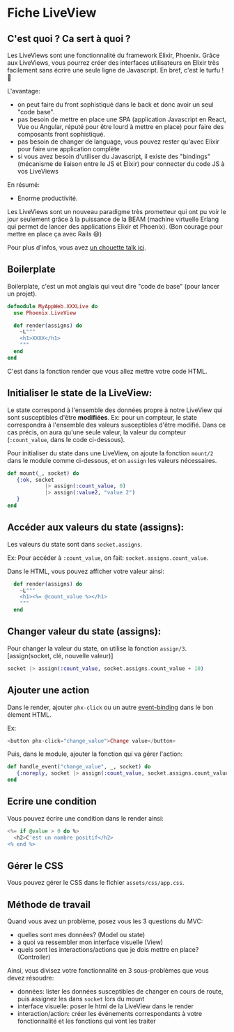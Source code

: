 # Fiche LiveView

## C'est quoi ? Ca sert à quoi ?

Les LiveViews sont une fonctionnalité du framework Elixir, Phoenix. Grâce aux LiveViews, vous pourrez créer des interfaces utilisateurs en Elixir très facilement sans écrire une seule ligne de Javascript. En bref, c'est le turfu ! 🚀

L'avantage:

- on peut faire du front sophistiqué dans le back et donc avoir un seul "code base".
- pas besoin de mettre en place une SPA (application Javascript en React, Vue ou Angular, réputé pour être lourd à mettre en place) pour faire des composants front sophistiqué.
- pas besoin de changer de language, vous pouvez rester qu'avec Elixir pour faire une application complète
- si vous avez besoin d'utiliser du Javascript, il existe des "bindings" (mécanisme de liaison entre le JS et Elixir) pour connecter du code JS à vos LiveViews

En résumé:

- Enorme productivité.

Les LiveViews sont un nouveau paradigme très prometteur qui ont pu voir le jour seulement grâce à la puissance de la BEAM (machine virtuelle Erlang qui permet de lancer des applications Elixir et Phoenix). (Bon courage pour mettre en place ça avec Rails 😄)

Pour plus d'infos, vous avez [un chouette talk ici](https://www.youtube.com/watch?v=8xJzHq8ru0M).

## Boilerplate

Boilerplate, c'est un mot anglais qui veut dire "code de base" (pour lancer un projet).

```elixir
defmodule MyAppWeb.XXXLive do
  use Phoenix.LiveView

  def render(assigns) do
    ~L"""
    <h1>XXXX</h1>
    """
  end
end
```

C'est dans la fonction render que vous allez mettre votre code HTML.

## Initialiser le state de la LiveView:

Le state correspond à l'ensemble des données propre à notre LiveView qui sont susceptibles d'être **modifiées**.
Ex: pour un compteur, le state correspondra à l'ensemble des valeurs susceptibles d'être modifié. Dans ce cas précis, on aura qu'une seule valeur, la valeur du compteur (`:count_value`, dans le code ci-dessous).

Pour initialiser du state dans une LiveView, on ajoute la fonction `mount/2` dans le module comme ci-dessous, et on `assign` les valeurs nécessaires.

```elixir
def mount(_, socket) do
   {:ok, socket
            |> assign(:count_value, 0)
            |> assign(:value2, "value 2")
   }
end
```

## Accéder aux valeurs du state (assigns):

Les valeurs du state sont dans `socket.assigns`.

Ex: Pour accéder à `:count_value`, on fait: `socket.assigns.count_value`.

Dans le HTML, vous pouvez afficher votre valeur ainsi:

```elixir
  def render(assigns) do
    ~L"""
    <h1><%= @count_value %></h1>
    """
  end
```

## Changer valeur du state (assigns):

Pour changer la valeur du state, on utilise la fonction `assign/3`. [assign(socket, clé, nouvelle valeur)]

```elixir
socket |> assign(:count_value, socket.assigns.count_value + 10)
```

## Ajouter une action

Dans le render, ajouter `phx-click` ou un autre [event-binding](https://hexdocs.pm/phoenix_live_view/Phoenix.LiveView.html#module-bindings) dans le bon élement HTML.

Ex:

```elixir
<button phx-click="change_value">Change value</button>
```

Puis, dans le module, ajouter la fonction qui va gérer l'action:

```elixir
def handle_event("change_value", _, socket) do
   {:noreply, socket |> assign(:count_value, socket.assigns.count_value + 10)}
end
```

## Ecrire une condition

Vous pouvez écrire une condition dans le render ainsi:

```elixir
<%= if @value > 0 do %>
  <h2>C'est un nombre positif</h2>
<% end %>
```

## Gérer le CSS

Vous pouvez gérer le CSS dans le fichier `assets/css/app.css`.

## Méthode de travail

Quand vous avez un problème, posez vous les 3 questions du MVC:

- quelles sont mes données? (Model ou state)
- à quoi va ressembler mon interface visuelle (View)
- quels sont les interactions/actions que je dois mettre en place? (Controller)

Ainsi, vous divisez votre fonctionnalité en 3 sous-problèmes que vous devez résoudre:

- données: lister les données susceptibles de changer en cours de route, puis assignez les dans `socket` lors du mount
- interface visuelle: poser le html de la LiveView dans le render
- interaction/action: créer les événements correspondants à votre fonctionnalité et les fonctions qui vont les traiter
